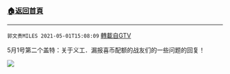 ﻿###  [:house:返回首頁](https://github.com/ourhimalayas/txt)
---

`郭文贵MILES 2021-05-01T15:08:09` [轉載自GTV](https://gtv.org/web/#/UserInfo/5e596957357cc612d35a8044)

5月1号第二个盖特：关于义工．漏报喜币配额的战友们的一些问题的回复！

[![](https://filegroup.gtv.org/cdn-cgi/image/width=600/https://filegroup.gtv.org/group7/web/20210501/15/08/0/e5cad125e1b93352cdfb95ffc28d82b7.jpg)](https://filegroup.gtv.org/group7/web/20210501/15/08/0/0573eb27eabe5e73c3f0f6046082c9ba.mp4)